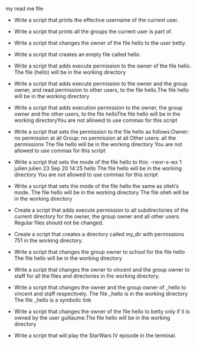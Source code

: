 my read me file

* Write a script that prints the effective username of the current user.

* Write a script that prints all the groups the current user is part of.

* Write a script that changes the owner of the file hello to the user betty.

* Write a script that creates an empty file called hello.

* Write a script that adds execute permission to the owner of the file hello. The file (hello) will be in the working directory

* Write a script that adds execute permission to the owner and the group owner, and read permission to other users, to the file hello.The file hello will be in the working directory

* Write a script that adds execution permission to the owner, the group owner and the other users, to the file helloThe file hello will be in the working directoryYou are not allowed to use commas for this script

* Write a script that sets the permission to the file hello as follows:Owner: no permission at all Group: no permission at all Other users: all the permissions The file hello will be in the working directory You are not allowed to use commas for this script

* Write a script that sets the mode of the file hello to this: -rwxr-x-wx 1 julien julien 23 Sep 20 14:25 hello The file hello will be in the working directory You are not allowed to use commas for this script

* Write a script that sets the mode of the file hello the same as olleh’s mode. The file hello will be in the working directory The file olleh will be in the working directory


* Create a script that adds execute permission to all subdirectories of the current directory for the owner, the group owner and all other users. Regular files should not be changed.

* Create a script that creates a directory called my_dir with permissions 751 in the working directory.

* Write a script that changes the group owner to school for the file hello The file hello will be in the working directory

* Write a script that changes the owner to vincent and the group owner to staff for all the files and directories in the working directory.

* Write a script that changes the owner and the group owner of _hello to vincent and staff respectively. The file _hello is in the working directory The file _hello is a symbolic link

* Write a script that changes the owner of the file hello to betty only if it is owned by the user guillaume.The file hello will be in the working directory

* Write a script that will play the StarWars IV episode in the terminal.